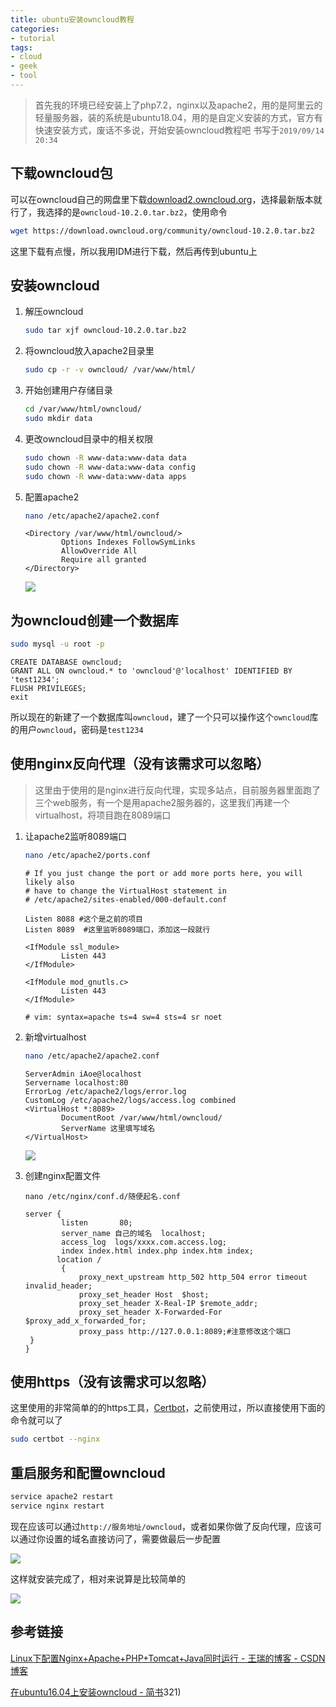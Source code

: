 ```yaml
---
title: ubuntu安装owncloud教程
categories:
- tutorial
tags:
- cloud
- geek
- tool
---
```


> 首先我的环境已经安装上了php7.2，nginx以及apache2，用的是阿里云的轻量服务器，装的系统是ubuntu18.04，用的是自定义安装的方式，官方有快速安装方式，废话不多说，开始安装owncloud教程吧
> 书写于`2019/09/14 20:34`

## 下载owncloud包


可以在owncloud自己的网盘里下载[download2.owncloud.org](https://download.owncloud.org/community/)，选择最新版本就行了，我选择的是`owncloud-10.2.0.tar.bz2`，使用命令

```bash
wget https://download.owncloud.org/community/owncloud-10.2.0.tar.bz2
```

这里下载有点慢，所以我用IDM进行下载，然后再传到ubuntu上

## 安装owncloud

1. 解压owncloud

   ```bash
   sudo tar xjf owncloud-10.2.0.tar.bz2 
   ```

2. 将owncloud放入apache2目录里

   ```bash
   sudo cp -r -v owncloud/ /var/www/html/
   ```

3. 开始创建用户存储目录

   ```bash
   cd /var/www/html/owncloud/
   sudo mkdir data
   ```

4. 更改owncloud目录中的相关权限

   ```bash
   sudo chown -R www-data:www-data data
   sudo chown -R www-data:www-data config
   sudo chown -R www-data:www-data apps
   ```

5. 配置apache2

   ```bash
   nano /etc/apache2/apache2.conf
   ```
   
   ```
   <Directory /var/www/html/owncloud/>  
           Options Indexes FollowSymLinks  
           AllowOverride All  
           Require all granted  
   </Directory>
   ```
   
   ![](https://assest.iaoe.xyz/img/006bBmqIgy1g6zd22qkdrj30ay0ccjro.jpg)

## 为owncloud创建一个数据库

```bash
sudo mysql -u root -p
```

```mysql
CREATE DATABASE owncloud;
GRANT ALL ON owncloud.* to 'owncloud'@'localhost' IDENTIFIED BY 'test1234';
FLUSH PRIVILEGES;
exit
```

所以现在的新建了一个数据库叫`owncloud`，建了一个只可以操作这个`owncloud`库的用户`owncloud`，密码是`test1234`

## 使用nginx反向代理（没有该需求可以忽略）

> 这里由于使用的是nginx进行反向代理，实现多站点，目前服务器里面跑了三个web服务，有一个是用apache2服务器的，这里我们再建一个virtualhost，将项目跑在8089端口

1. 让apache2监听8089端口

   ```bash
   nano /etc/apache2/ports.conf
   ```

   ```
   # If you just change the port or add more ports here, you will likely also
   # have to change the VirtualHost statement in
   # /etc/apache2/sites-enabled/000-default.conf
   
   Listen 8088 #这个是之前的项目
   Listen 8089	#这里监听8089端口，添加这一段就行
   
   <IfModule ssl_module>
           Listen 443
   </IfModule>
   
   <IfModule mod_gnutls.c>
           Listen 443
   </IfModule>
   
   # vim: syntax=apache ts=4 sw=4 sts=4 sr noet
   ```

2. 新增virtualhost

   ```bash
   nano /etc/apache2/apache2.conf 
   ```

   ```
   ServerAdmin iAoe@localhost
   Servername localhost:80
   ErrorLog /etc/apache2/logs/error.log
   CustomLog /etc/apache2/logs/access.log combined
   <VirtualHost *:8089>
           DocumentRoot /var/www/html/owncloud/
           ServerName 这里填写域名
   </VirtualHost>
   ```

   ![](https://assest.iaoe.xyz/img/006bBmqIgy1g6zcs39qqjj30eq0ao0t7.jpg)
   
3. 创建nginx配置文件

   ```
   nano /etc/nginx/conf.d/随便起名.conf
   ```

   ```
   server {
           listen       80;
           server_name 自己的域名  localhost;
           access_log  logs/xxxx.com.access.log;
           index index.html index.php index.htm index;
          location /
           {
               proxy_next_upstream http_502 http_504 error timeout invalid_header;
               proxy_set_header Host  $host;
               proxy_set_header X-Real-IP $remote_addr;
               proxy_set_header X-Forwarded-For $proxy_add_x_forwarded_for;
               proxy_pass http://127.0.0.1:8089;#注意修改这个端口
   	}
   }
   ```

## 使用https（没有该需求可以忽略）

这里使用的非常简单的的https工具，[Certbot](https://certbot.eff.org/)，之前使用过，所以直接使用下面的命令就可以了

```bash
sudo certbot --nginx
```

## 重启服务和配置owncloud

```bash
service apache2 restart
service nginx restart
```

现在应该可以通过`http://服务地址/owncloud`，或者如果你做了反向代理，应该可以通过你设置的域名直接访问了，需要做最后一步配置

![](https://assest.iaoe.xyz/img/006bBmqIly1g6zdbvu8t9j30ee0fqgmi.jpg)

这样就安装完成了，相对来说算是比较简单的

![](https://assest.iaoe.xyz/img/006bBmqIly1g6zdgq1eerj31hy0r6gmi.jpg)

## 参考链接

[Linux下配置Nginx+Apache+PHP+Tomcat+Java同时运行 - 王瑞的博客 - CSDN博客](https://blog.csdn.net/Axela30W/article/details/78865165)

[在ubuntu16.04上安装owncloud - 简书](https://www.jianshu.com/p/7290d5329321)321)